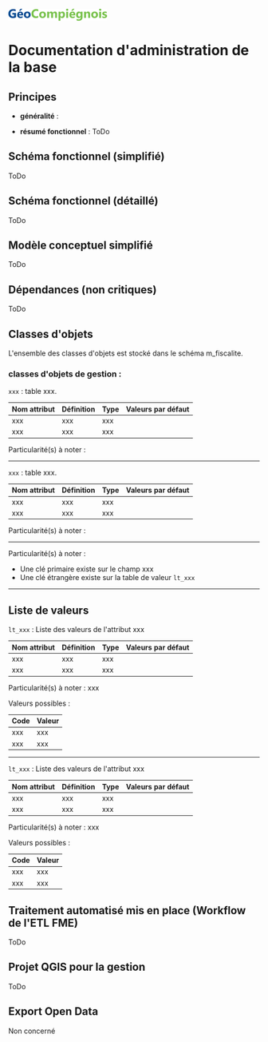 ![picto](https://github.com/sigagglocompiegne/orga_gest_igeo/blob/master/doc/img/geocompiegnois_2020_reduit_v2.png)

# Documentation d'administration de la base #

## Principes
  * **généralité** : 

 
 * **résumé fonctionnel** :
ToDo

## Schéma fonctionnel (simplifié)

ToDo

## Schéma fonctionnel (détaillé)

ToDo

## Modèle conceptuel simplifié

ToDo

## Dépendances (non critiques)

ToDo


## Classes d'objets

L'ensemble des classes d'objets est stocké dans le schéma m_fiscalite.

 ### classes d'objets de gestion :
  
   `xxx` : table xxx.
   
|Nom attribut | Définition | Type | Valeurs par défaut |
|:---|:---|:---|:---|
|xxx|xxx|xxx| |
|xxx|xxx|xxx| |

Particularité(s) à noter :

---

   `xxx` : table xxx.
   
|Nom attribut | Définition | Type | Valeurs par défaut |
|:---|:---|:---|:---|
|xxx|xxx|xxx| |
|xxx|xxx|xxx| |

Particularité(s) à noter :

---

Particularité(s) à noter :
* Une clé primaire existe sur le champ xxx
* Une clé étrangère existe sur la table de valeur `lt_xxx`


---



## Liste de valeurs

`lt_xxx` : Liste des valeurs de l'attribut xxx

|Nom attribut | Définition | Type  | Valeurs par défaut |
|:---|:---|:---|:---|    
|xxx|xxx|xxx| |
|xxx|xxx|xxx| |

Particularité(s) à noter : xxx

Valeurs possibles :

|Code|Valeur|
|:---|:---|
|xxx|xxx|
|xxx|xxx|

---

`lt_xxx` : Liste des valeurs de l'attribut xxx

|Nom attribut | Définition | Type  | Valeurs par défaut |
|:---|:---|:---|:---|    
|xxx|xxx|xxx| |
|xxx|xxx|xxx| |

Particularité(s) à noter : xxx

Valeurs possibles :

|Code|Valeur|
|:---|:---|
|xxx|xxx|
|xxx|xxx|

## Traitement automatisé mis en place (Workflow de l'ETL FME)

ToDo

## Projet QGIS pour la gestion

ToDo
       
## Export Open Data

Non concerné

